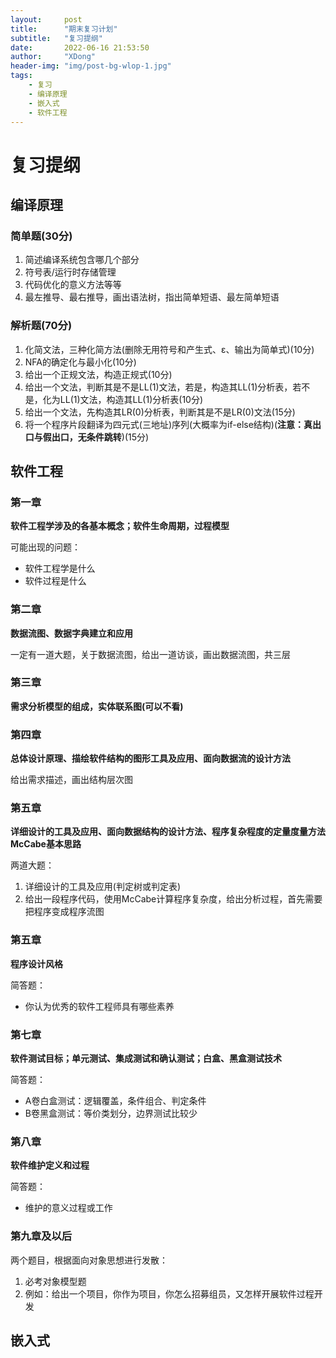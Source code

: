 ```yaml
---
layout:     post
title:      "期末复习计划"
subtitle:   "复习提纲"
date:       2022-06-16 21:53:50
author:     "XDong"
header-img: "img/post-bg-wlop-1.jpg"
tags:
    - 复习
    - 编译原理 
    - 嵌入式 
    - 软件工程
---
```


# 复习提纲

## 编译原理

### 简单题(30分)

1. 简述编译系统包含哪几个部分
2. 符号表/运行时存储管理
3. 代码优化的意义方法等等
4. 最左推导、最右推导，画出语法树，指出简单短语、最左简单短语

### 解析题(70分)

1. 化简文法，三种化简方法(删除无用符号和产生式、ε、输出为简单式)(10分)
2. NFA的确定化与最小化(10分)
3. 给出一个正规文法，构造正规式(10分)
4. 给出一个文法，判断其是不是LL(1)文法，若是，构造其LL(1)分析表，若不是，化为LL(1)文法，构造其LL(1)分析表(10分)
5. 给出一个文法，先构造其LR(0)分析表，判断其是不是LR(0)文法(15分)
6. 将一个程序片段翻译为四元式(三地址)序列(大概率为if-else结构)(**注意：真出口与假出口，无条件跳转**)(15分)

## 软件工程

### 第一章

**软件工程学涉及的各基本概念；软件生命周期，过程模型**

可能出现的问题：

- 软件工程学是什么
- 软件过程是什么

### 第二章

**数据流图、数据字典建立和应用**

一定有一道大题，关于数据流图，给出一道访谈，画出数据流图，共三层

### 第三章

**需求分析模型的组成，实体联系图(可以不看)**

### 第四章

**总体设计原理、描绘软件结构的图形工具及应用、面向数据流的设计方法**

给出需求描述，画出结构层次图

### 第五章

**详细设计的工具及应用、面向数据结构的设计方法、程序复杂程度的定量度量方法McCabe基本思路**

两道大题：

1. 详细设计的工具及应用(判定树或判定表)
2. 给出一段程序代码，使用McCabe计算程序复杂度，给出分析过程，首先需要把程序变成程序流图

### 第五章

**程序设计风格**

简答题：

- 你认为优秀的软件工程师具有哪些素养

### 第七章

**软件测试目标；单元测试、集成测试和确认测试；白盒、黑盒测试技术**

简答题：

- A卷白盒测试：逻辑覆盖，条件组合、判定条件
- B卷黑盒测试：等价类划分，边界测试比较少

### 第八章

**软件维护定义和过程**

简答题：

- 维护的意义过程或工作

### 第九章及以后

两个题目，根据面向对象思想进行发散：

1. 必考对象模型题
2. 例如：给出一个项目，你作为项目，你怎么招募组员，又怎样开展软件过程开发

## 嵌入式

